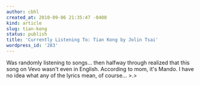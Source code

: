 ```yaml
---
author: cbhl
created_at: 2010-09-06 21:35:47 -0400
kind: article
slug: tian-kong
status: publish
title: 'Currently Listening To: Tian Kong by Jolin Tsai'
wordpress_id: '283'
---
```


Was randomly listening to songs... then halfway through realized that
this song on Vevo wasn't even in English. According to mom, it's Mando.
I have no idea what any of the lyrics mean, of course... \>.\>
